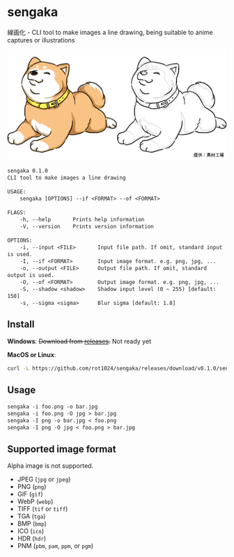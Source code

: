 # sengaka

線画化 - CLI tool to make images a line drawing, being suitable to anime captures or illustrations


![Example](example.png)

```
sengaka 0.1.0
CLI tool to make images a line drawing

USAGE:
    sengaka [OPTIONS] --if <FORMAT> --of <FORMAT>

FLAGS:
    -h, --help       Prints help information
    -V, --version    Prints version information

OPTIONS:
    -i, --input <FILE>       Input file path. If omit, standard input is used.
    -I, --if <FORMAT>        Input image format. e.g. png, jpg, ...
    -o, --output <FILE>      Output file path. If omit, standard output is used.
    -O, --of <FORMAT>        Output image format. e.g. png, jpg, ...
    -S, --shadow <shadow>    Shadow input level (0 ~ 255) [default: 150]
    -s, --sigma <sigma>      Blur sigma [default: 1.8]
```

## Install

**Windows**: ~~Download from [releases](https://github.com/rot1024/sengaka/releases).~~ Not ready yet

**MacOS or Linux**:

```sh
curl -L https://github.com/rot1024/sengaka/releases/download/v0.1.0/sengaka_0.1.0_`uname -s`_`uname -m` > /usr/local/bin/sengaka && chmod +x /usr/local/bin/sengaka
```

## Usage

```
sengaka -i foo.png -o bar.jpg
sengaka -i foo.png -O jpg > bar.jpg
sengaka -I png -o bar.jpg < foo.png
sengaka -I png -O jpg < foo.png > bar.jpg
```

## Supported image format

Alpha image is not supported.

- JPEG (`jpg` or `jpeg`)
- PNG (`png`)
- GIF (`gif`)
- WebP (`webp`)
- TIFF (`tif` or `tiff`)
- TGA (`tga`)
- BMP (`bmp`)
- ICO (`ico`)
- HDR (`hdr`)
- PNM (`pbm`, `pam`, `ppm`, or `pgm`)
